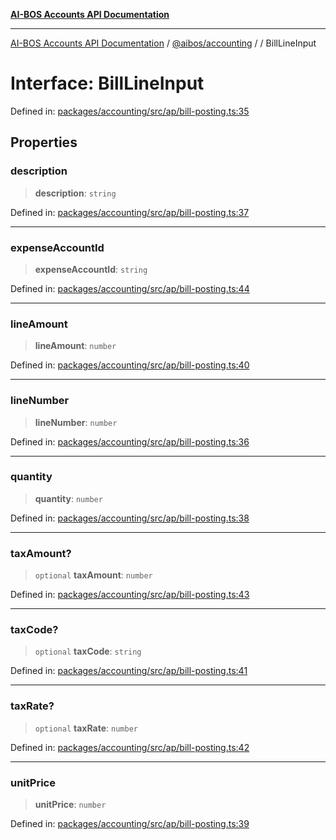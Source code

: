 [**AI-BOS Accounts API Documentation**](../../../README.md)

***

[AI-BOS Accounts API Documentation](../../../README.md) / [@aibos/accounting](../README.md) / [](../README.md) / BillLineInput

# Interface: BillLineInput

Defined in: [packages/accounting/src/ap/bill-posting.ts:35](https://github.com/pohlai88/accounts/blob/48103fb36d28b2b9bfb33472b6de2f719773cde9/packages/accounting/src/ap/bill-posting.ts#L35)

## Properties

### description

> **description**: `string`

Defined in: [packages/accounting/src/ap/bill-posting.ts:37](https://github.com/pohlai88/accounts/blob/48103fb36d28b2b9bfb33472b6de2f719773cde9/packages/accounting/src/ap/bill-posting.ts#L37)

***

### expenseAccountId

> **expenseAccountId**: `string`

Defined in: [packages/accounting/src/ap/bill-posting.ts:44](https://github.com/pohlai88/accounts/blob/48103fb36d28b2b9bfb33472b6de2f719773cde9/packages/accounting/src/ap/bill-posting.ts#L44)

***

### lineAmount

> **lineAmount**: `number`

Defined in: [packages/accounting/src/ap/bill-posting.ts:40](https://github.com/pohlai88/accounts/blob/48103fb36d28b2b9bfb33472b6de2f719773cde9/packages/accounting/src/ap/bill-posting.ts#L40)

***

### lineNumber

> **lineNumber**: `number`

Defined in: [packages/accounting/src/ap/bill-posting.ts:36](https://github.com/pohlai88/accounts/blob/48103fb36d28b2b9bfb33472b6de2f719773cde9/packages/accounting/src/ap/bill-posting.ts#L36)

***

### quantity

> **quantity**: `number`

Defined in: [packages/accounting/src/ap/bill-posting.ts:38](https://github.com/pohlai88/accounts/blob/48103fb36d28b2b9bfb33472b6de2f719773cde9/packages/accounting/src/ap/bill-posting.ts#L38)

***

### taxAmount?

> `optional` **taxAmount**: `number`

Defined in: [packages/accounting/src/ap/bill-posting.ts:43](https://github.com/pohlai88/accounts/blob/48103fb36d28b2b9bfb33472b6de2f719773cde9/packages/accounting/src/ap/bill-posting.ts#L43)

***

### taxCode?

> `optional` **taxCode**: `string`

Defined in: [packages/accounting/src/ap/bill-posting.ts:41](https://github.com/pohlai88/accounts/blob/48103fb36d28b2b9bfb33472b6de2f719773cde9/packages/accounting/src/ap/bill-posting.ts#L41)

***

### taxRate?

> `optional` **taxRate**: `number`

Defined in: [packages/accounting/src/ap/bill-posting.ts:42](https://github.com/pohlai88/accounts/blob/48103fb36d28b2b9bfb33472b6de2f719773cde9/packages/accounting/src/ap/bill-posting.ts#L42)

***

### unitPrice

> **unitPrice**: `number`

Defined in: [packages/accounting/src/ap/bill-posting.ts:39](https://github.com/pohlai88/accounts/blob/48103fb36d28b2b9bfb33472b6de2f719773cde9/packages/accounting/src/ap/bill-posting.ts#L39)
